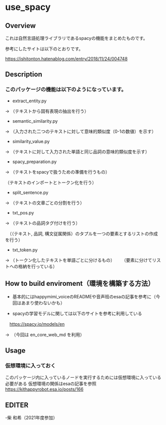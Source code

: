 # use_spacy

## Overview
これは自然言語処理ライブラリであるspacyの機能をまとめたものです。

参考にしたサイトは以下のとおりです。

https://ishitonton.hatenablog.com/entry/2018/11/24/004748

## Description
### このパッケージの機能は以下のようになっています。
- extract_entity.py

→ （テキストから固有表現の抽出を行う）

- semantic_similarity.py

→ （入力された二つのテキストに対して意味的類似度（0-1の数値）を示す）

- similarity_value.py

→ （テキストに対して入力された単語と同じ品詞の意味的類似度を示す）

- spacy_preparation.py

→ （テキストをspacyで扱うための準備を行うもの）

  （テキストのインポートとトークン化を行う）

- split_sentence.py

→ （テキストの文章ごとの分割を行う）

- txt_pos.py

→ （テキストの品詞タグ付けを行う）

　（（テキスト, 品詞, 構文従属関係）のタプルを一つの要素とするリストの作成を行う）

- txt_token.py

→ （トークン化したテキストを単語ごとに分けるもの）
　
  （要素に分けてリストへの格納を行っている）

## How to build enviroment（環境を構築する方法）
- 基本的にはhappymimi_voiceのREADMEや音声班のesaの記事を参考に（今回はあまり使わないかも）

- spacyの学習モデルに関しては以下のサイトを参考に利用している

　https://spacy.io/models/en

→　（今回は en_core_web_md を利用）

## Usage

### 仮想環境に入っておく
このパッケージ内に入っているノードを実行するためには仮想環境に入っている必要がある
仮想環境の関係はesaの記事を参照
https://kithappyrobot.esa.io/posts/166

## EDITER
-柴 和希（2021年度参加）
